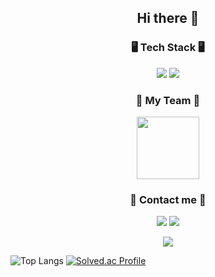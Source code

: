 <h2 align="center">
Hi there 👋
  </div>

  
<h3 align="center">🖥️ Tech Stack 🖥️ </h3>

<div align="center">
<!--<a href="이름-색상" target="_blank"><img src="https://img.shields.io/badge/이름-배경색?style=flat-square&logo=이름&logoColor=로고색상"/></a>-->
<a href="Unity-FFFFFF" target="_blank"><img src="https://img.shields.io/badge/Unity-181717?style=flat-square&logo=unity&logoColor=white"/></a>
<a href="Csharp-512BD4" target="_blank"><img src="https://img.shields.io/badge/C%23-239120?style=for-the-badge&logo=c-sharp&logoColor=white"/></a>
</div>


<div align="center">
  <h3 align="center">🤩 My Team 🤩  </h3>
  <a href="https://github.com/DevNeo-org"><img src="https://avatars.githubusercontent.com/u/165911167?s=400&u=10e46d5aef9ee49e1ef4b04b1d5c7a2247b068b0&v=4" width = "100"/></a>

  </div>
  
<h3 align="center">🔗 Contact me 🔗 </h3>
  </div>
  <p align="center">
  <a href="https://github.com/knhooo"><img src="https://img.shields.io/badge/github-181717?style=flat-square&logo=github&logoColor=white"/></a>
  <a href="mailto:knh000125@gmail.com"><img src="https://img.shields.io/badge/Gmail-d14836?style=flat-square&logo=Gmail&logoColor=white&link=kimhyein7110@gmail.com"/></a>
</p>

<p align="center">
  <a href="https://hits.seeyoufarm.com"><img src="https://hits.seeyoufarm.com/api/count/incr/badge.svg?url=https%3A%2F%2Fgithub.com%2Fhyeinisfree&count_bg=%2341B883&title_bg=%23CDC2C2&icon=github.svg&icon_color=%23E7E7E7&title=hits&edge_flat=false"/></a>
</p>

![Top Langs](https://github-readme-stats.vercel.app/api/top-langs/?username=knhoooa&layout=compact)
[![Solved.ac Profile](http://mazassumnida.wtf/api/v2/generate_badge?boj=knh000125)](https://solved.ac/knh000125/)



